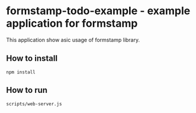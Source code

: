 # formstamp-todo-example - example application for formstamp

This application show asic usage of formstamp library.

## How to install

    npm install

## How to run

    scripts/web-server.js
